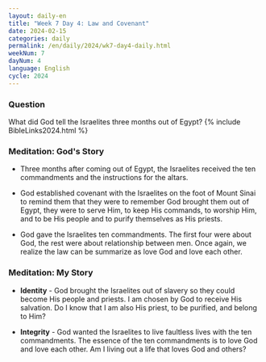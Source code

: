 ```yaml
---
layout: daily-en
title: "Week 7 Day 4: Law and Covenant"
date: 2024-02-15
categories: daily
permalink: /en/daily/2024/wk7-day4-daily.html
weekNum: 7
dayNum: 4
language: English
cycle: 2024
---
```


### Question     
What did God tell the Israelites three months out of Egypt?
{% include BibleLinks2024.html %} 

### Meditation: God's Story   
+ Three months after coming out of Egypt, the Israelites received the ten commandments and the instructions for the altars. 

+ God established covenant with the Israelites on the foot of Mount Sinai to remind them that they were to remember God brought them out of Egypt, they were to serve Him, to keep His commands, to worship Him, and to be His people and to purify themselves as His priests. 

+ God gave the Israelites ten commandments. The first four were about God, the rest were about relationship between men. Once again, we realize the law can be summarize as love God and love each other. 

### Meditation: My Story   
+ **Identity** - God brought the Israelites out of slavery so they could become His people and priests. I am chosen by God to receive His salvation. Do I know that I am also His priest, to be purified, and belong to Him? 

+ **Integrity** - God wanted the Israelites to live faultless lives with the ten commandments. The essence of the ten commandments is to love God and love each other. Am I living out a life that loves God and others? 
